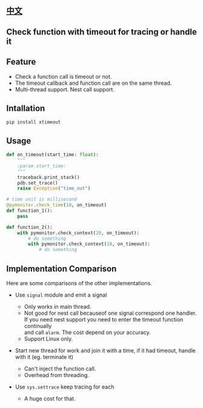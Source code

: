 ## [中文](README_zh.md)

## Check function with timeout for tracing or handle it

## Feature
* Check a function call is timeout or not.
* The timeout callback and function call are on the same thread.
* Multi-thread support. Nest call support.

## Intallation
```
pip install xtimeout
```

## Usage
```python
def on_timeout(start_time: float):
    """
    :param start_time: 
    """
    traceback.print_stack()
    pdb.set_trace()
    raise Exception("time_out")

# time unit is millisecond
@pymonitor.check_time(10, on_timeout)
def function_1():
    pass

def function_2():
    with pymonitor.check_context(20, on_timeout):
        # do something
        with pymonitor.check_context(10, on_timeout):
            # do something
```

## Implementation Comparison
Here are some comparisons of the other implementations.

* Use `signal` module and emit a signal
    - Only works in main thread.
    - Not good for nest call becauseof one signal correspond one handler.  
      If you need nest support you need to enter the timeout function continually  
      and call `alarm`. The cost depend on your accuracy.
    - Support Linux only.

* Start new thread for work and join it with a time, if it had timeout, handle with it (eg. terminate it)
    - Can't inject the function call. 
    - Overhead from threading.

* Use `sys.settrace` keep tracing for each 
    - A huge cost for that.
